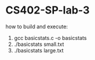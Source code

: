 # CS402-SP-lab-3

how to build and execute:

1) gcc basicstats.c -o basicstats
2) ./basicstats small.txt
3) ./basicstats large.txt
